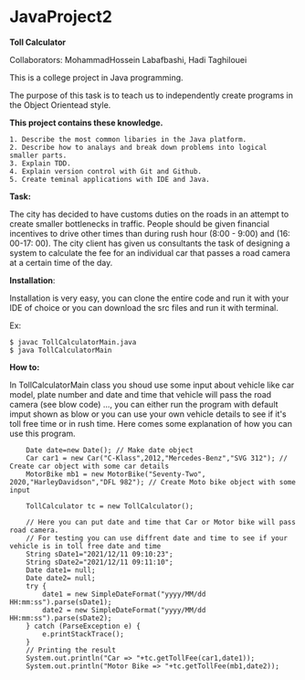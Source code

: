 # JavaProject2
__Toll Calculator__

Collaborators: MohammadHossein Labafbashi, Hadi Taghilouei

This is a college project in Java programming.

The purpose of this task is to teach us to independently create programs in the Object Orientead style.


__This project contains these knowledge.__

    1. Describe the most common libaries in the Java platform.
    2. Describe how to analays and break down problems into logical smaller parts.
    3. Explain TDD. 
    4. Explain version control with Git and Github.
    5. Create teminal applications with IDE and Java. 



__Task:__

The city has decided to have customs duties on the roads in an attempt to create smaller bottlenecks in traffic.
People should be given financial incentives to drive other times than during rush hour (8:00 - 9:00) and (16: 00-17: 00).
The city client has given us consultants the task of designing a system to calculate the fee for an individual car that passes a road camera at a certain time of the day.


__Installation__:

Installation is very easy, you can clone the entire code and run it with your IDE of choice or you can download the src files and run it with terminal. 
   
  Ex: 
    
    $ javac TollCalculatorMain.java 
    $ java TollCalculatorMain 


__How to:__

In TollCalculatorMain class you shoud use some input about vehicle like car model, plate number and date and time that vehicle will pass the road camera (see blow code) ..., you can either run the program with default imput shown as blow or you can use your own vehicle details to see if it's toll free time or in rush time. Here comes some explanation of how you can use this program. 

                                                    
        Date date=new Date(); // Make date object
        Car car1 = new Car("C-Klass",2012,"Mercedes-Benz","SVG 312"); // Create car object with some car details
        MotorBike mb1 = new MotorBike("Seventy-Two", 2020,"HarleyDavidson","DFL 982"); // Create Moto bike object with some input

        TollCalculator tc = new TollCalculator();
        
        // Here you can put date and time that Car or Motor bike will pass road camera. 
        // For testing you can use diffrent date and time to see if your vehicle is in toll free date and time
        String sDate1="2021/12/11 09:10:23";
        String sDate2="2021/12/11 09:11:10";
        Date date1= null;
        Date date2= null;
        try {
            date1 = new SimpleDateFormat("yyyy/MM/dd HH:mm:ss").parse(sDate1);
            date2 = new SimpleDateFormat("yyyy/MM/dd HH:mm:ss").parse(sDate2);
        } catch (ParseException e) {
            e.printStackTrace();
        }
        // Printing the result 
        System.out.println("Car => "+tc.getTollFee(car1,date1));
        System.out.println("Motor Bike => "+tc.getTollFee(mb1,date2));










